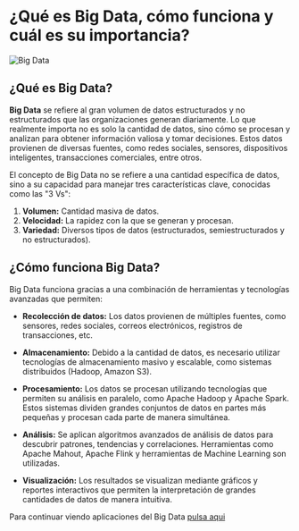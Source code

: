 # ¿Qué es Big Data, cómo funciona y cuál es su importancia?

![Big Data](https://live.mrf.io/statics/i/ps/www.muylinux.com/wp-content/uploads/2019/06/bigdata.jpg?width=1200&enable=upscale "Big Data")

## ¿Qué es Big Data?

**Big Data** se refiere al gran volumen de datos estructurados y no estructurados que las organizaciones generan diariamente. Lo que realmente importa no es solo la cantidad de datos, sino cómo se procesan y analizan para obtener información valiosa y tomar decisiones. Estos datos provienen de diversas fuentes, como redes sociales, sensores, dispositivos inteligentes, transacciones comerciales, entre otros.

El concepto de Big Data no se refiere a una cantidad específica de datos, sino a su capacidad para manejar tres características clave, conocidas como las "3 Vs":

1. **Volumen:** Cantidad masiva de datos.
2. **Velocidad:** La rapidez con la que se generan y procesan.
3. **Variedad:** Diversos tipos de datos (estructurados, semiestructurados y no estructurados).

## ¿Cómo funciona Big Data?

Big Data funciona gracias a una combinación de herramientas y tecnologías avanzadas que permiten:

- **Recolección de datos:** Los datos provienen de múltiples fuentes, como sensores, redes sociales, correos electrónicos, registros de transacciones, etc.
  
- **Almacenamiento:** Debido a la cantidad de datos, es necesario utilizar tecnologías de almacenamiento masivo y escalable, como sistemas distribuidos (Hadoop, Amazon S3).

- **Procesamiento:** Los datos se procesan utilizando tecnologías que permiten su análisis en paralelo, como Apache Hadoop y Apache Spark. Estos sistemas dividen grandes conjuntos de datos en partes más pequeñas y procesan cada parte de manera simultánea.

- **Análisis:** Se aplican algoritmos avanzados de análisis de datos para descubrir patrones, tendencias y correlaciones. Herramientas como Apache Mahout, Apache Flink y herramientas de Machine Learning son utilizadas.

- **Visualización:** Los resultados se visualizan mediante gráficos y reportes interactivos que permiten la interpretación de grandes cantidades de datos de manera intuitiva.

Para continuar viendo aplicaciones del Big Data [pulsa aqui](./BigData2.md)




